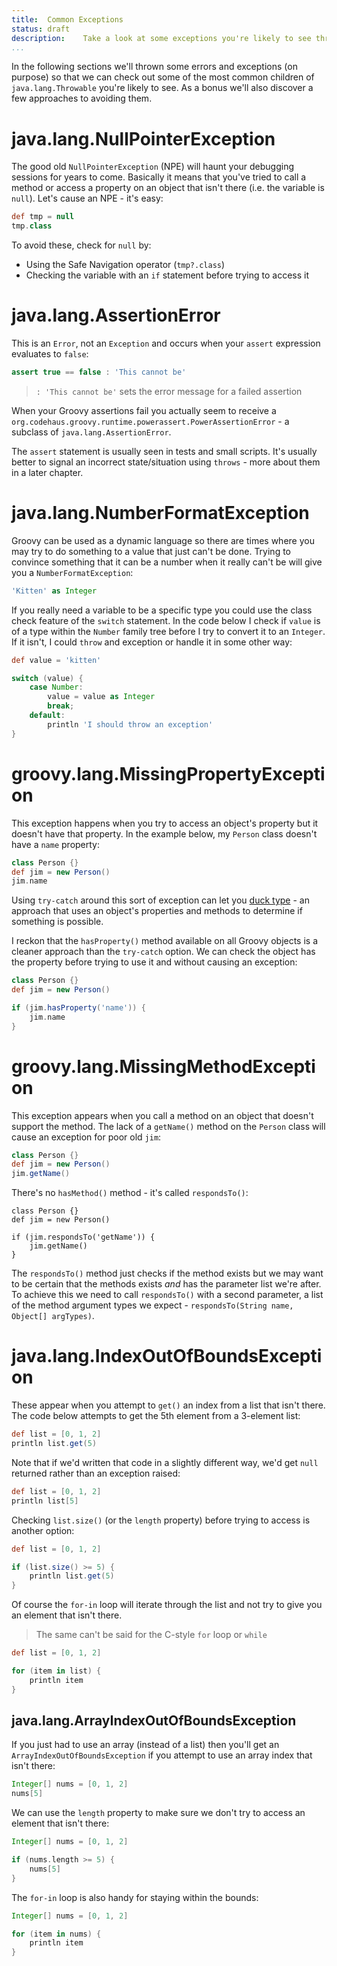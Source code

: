 ```yaml
---
title:	Common Exceptions
status:	draft
description:	Take a look at some exceptions you're likely to see through the day.
...
```


In the following sections we'll thrown some errors and exceptions (on purpose) so that we can check out some of the most common children of `java.lang.Throwable` you're likely to see. As a bonus we'll also discover a few approaches to avoiding them.

# java.lang.NullPointerException

The good old `NullPointerException` (NPE) will haunt your debugging sessions for years to come. Basically it means that you've tried to call a method or access a property on an object that isn't there (i.e. the variable is `null`). Let's cause an NPE - it's easy:

```groovy
def tmp = null
tmp.class
```

To avoid these, check for `null` by:

- Using the Safe Navigation operator (`tmp?.class`)
- Checking the variable with an `if` statement before trying to access it

# java.lang.AssertionError

This is an `Error`, not an `Exception` and occurs when your `assert` expression evaluates to `false`:

```groovy
assert true == false : 'This cannot be'
```

>`: 'This cannot be'` sets the error message for a failed assertion

When your Groovy assertions fail you actually seem to receive a `org.codehaus.groovy.runtime.powerassert.PowerAssertionError` - a subclass of `java.lang.AssertionError`.

The `assert` statement is usually seen in tests and small scripts. It's usually better to signal an incorrect state/situation using `throws` - more about them in a later chapter.

# java.lang.NumberFormatException

Groovy can be used as a dynamic language so there are times where you may try to do something to a value that just can't be done. Trying to convince something that it can be a number when it really can't be will give you a `NumberFormatException`:

```groovy
'Kitten' as Integer
```

If you really need a variable to be a specific type you could use the class check feature of the `switch` statement. In the code below I check if `value` is of a type within the `Number` family tree before I try to convert it to an `Integer`. If it isn't, I could `throw` and exception or handle it in some other way:

```groovy
def value = 'kitten'

switch (value) {
    case Number:
        value = value as Integer
        break;
    default:
        println 'I should throw an exception'
}
```

# groovy.lang.MissingPropertyException

This exception happens when you try to access an object's property but it doesn't have that property. In the example below, my `Person` class doesn't have a `name` property:

```groovy
class Person {}
def jim = new Person()
jim.name
```

Using `try-catch` around this sort of exception can let you [duck type](https://en.wikipedia.org/wiki/Duck_typing) - an approach that uses an object's properties and methods to determine if something is possible. 

I reckon that the `hasProperty()` method available on all Groovy objects is a cleaner approach than the `try-catch` option. We can check the object has the property before trying to use it and without causing an exception:

```groovy
class Person {}
def jim = new Person()

if (jim.hasProperty('name')) {
    jim.name
}
```

# groovy.lang.MissingMethodException

This exception appears when you call a method on an object that doesn't support the method. The lack of a `getName()` method on the `Person` class will cause an exception for poor old `jim`:

```groovy
class Person {}
def jim = new Person()
jim.getName()
```

There's no `hasMethod()` method - it's called `respondsTo()`:

```
class Person {}
def jim = new Person()

if (jim.respondsTo('getName')) {
    jim.getName()
}
```

The `respondsTo()` method just checks if the method exists but we may want to be certain that the methods exists _and_ has the parameter list we're after. To achieve this we need to call `respondsTo()` with a second parameter, a list of the method argument types we expect - `respondsTo(String name, Object[] argTypes)`.

# java.lang.IndexOutOfBoundsException

These appear when you attempt to `get()` an index from a list that isn't there. The code below attempts to get the 5th element from a 3-element list:

```groovy
def list = [0, 1, 2]
println list.get(5)
```

Note that if we'd written that code in a slightly different way, we'd get `null` returned rather than an exception raised:

```groovy
def list = [0, 1, 2]
println list[5]
```

Checking `list.size()` (or the `length` property) before trying to access is another option:

```groovy
def list = [0, 1, 2]

if (list.size() >= 5) {
    println list.get(5)
}
```

Of course the `for-in` loop will iterate through the list and not try to give you an element that isn't there. 

>The same can't be said for the C-style `for` loop or `while`

```groovy
def list = [0, 1, 2]

for (item in list) {
    println item
}
```

## java.lang.ArrayIndexOutOfBoundsException

If you just had to use an array (instead of a list) then you'll get an `ArrayIndexOutOfBoundsException` if you attempt to use an array index that isn't there:

```groovy
Integer[] nums = [0, 1, 2]
nums[5]
```

We can use the `length` property to make sure we don't try to access an element that isn't there:

```groovy
Integer[] nums = [0, 1, 2]

if (nums.length >= 5) {
    nums[5]
}
```

The `for-in` loop is also handy for staying within the bounds:

```groovy
Integer[] nums = [0, 1, 2]

for (item in nums) {
    println item
}
```